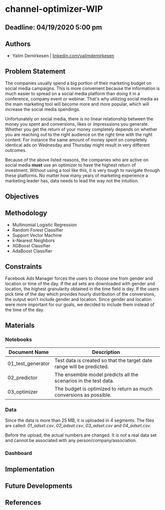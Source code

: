 # channel-optimizer-WIP

## Deadline: 04/19/2020 5:00 pm

## Authors
- Yalim Demirkesen | [linkedin.com/yalimdemirkesen](https://www.linkedin.com/in/yalimdemirkesen/)

## Problem Statement
The companies usually spend a big portion of their marketing budget on social media campaigns. This is more convenient because the information is much easier to spread on a social media platform than doing it in a conference, company event or webinar. That's why utilizing social media as the main marketing tool will become more and more popular, which will increase the social media spendings. 

Unfortunately on social media, there is no linear relationship between the money you spent and conversions, likes or impresssions you generate. Whether you get the return of your money completely depends on whether you are reaching out to the right audience on the right time with the right content. For instance the same amount of money spent on completely identical ads on Wednesday and Thursday might result in very different outcomes.

Because of the above listed reasons, the companies who are active on social media **must** use an optimizer to have the highest return of investment. Without using a tool like this, it is very tough to navigate through these platforms. No matter how many years of marketing experience a marketing leader has, data needs to lead the way not the intuition.

## Objectives


## Methodology
- Multinomial Logistic Regression
- Random Forest Classifier
- Support Vector Machine
- k-Nearest Neighbors
- XGBoost Classifier
- AdaBoost Classifier

## Constraints
Facebook Ads Manager forces the users to choose one from gender and location or time of the day. If the ad sets are downloaded with gender and location, the highest granularity obtained in the time field is day. If the users pick time of the day which provides hourly distribution of the conversions, the output won't include gender and location. Since gender and location were more important for our goals, we decided to include them instead of the time of the day.

## Materials
### Notebooks 

|Document Name|Description|  
|-|-|
|01_test_generator|Test data is created so that the target date range will be predicted.|
|02_predictor|The ensemble model predicts all the scenarios in the test data.|
|03_optimizer|The budget is optimized to return as much conversions as possible.|

### Data

Since the data is more than 25 MB, it is uploaded in 4 segments. The files are called: *01_adset.csv*, *02_adset.csv*, *03_adset.csv* and *04_adset.csv*. 

Before the upload, the actual numbers are changed. It is not a real data set and cannot be associated with any person/company/association. 



### Dashboard




## Implementation



## Future Developments





## References


